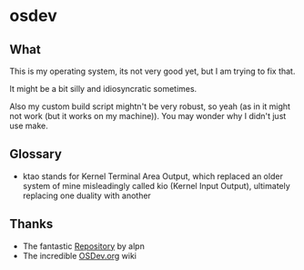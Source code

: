 osdev
===

What
---
This is my operating system, its not very good yet, but I am trying to fix that. 

It might be a bit silly and idiosyncratic sometimes. 

Also my custom build script mightn't be very robust, so yeah (as in it might not work (but it works on my machine)). You may wonder why I didn't just use make.

Glossary
---
* ktao stands for Kernel Terminal Area Output, which replaced an older system of mine misleadingly called kio (Kernel Input Output), ultimately replacing one duality with another

Thanks
---
* The fantastic [Repository](https://github.com/alpn/x86_starterkit) by alpn
* The incredible [OSDev.org](https://wiki.osdev.org/) wiki
